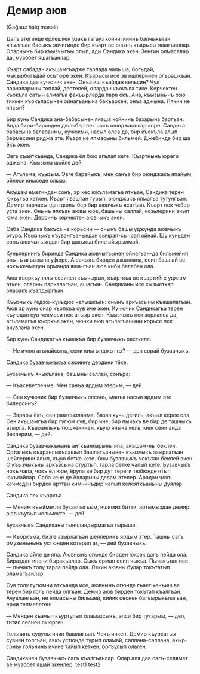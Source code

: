 # Демир аюв
(Ğağauz halq masalı)

Дагъ этегинде ерлешкен узакъ гагауз койчигининъ балчыкътан япылгъан басыкъ эвчигинде бир къарт ве онынъ къарысы яшагъанлар.
Оларнынъ бир къызчыгъы олып, ады Сандика экен.
Зенгин олмасалар да, муаббет яшагъанлар.

Къарт сабадан акъшамгъадже тарлада чалыша, богъдай, мысырбогъдай осьтюре экен.
Къарысы исе эв ишлеринен огърашкъан.
Сандика даа кучючик экен.
Онъа иш къайдан кельсин?
Чул парчаларыны топлай, дестелей, олардан къокъла тике.
Керчектен къокъла сатын алмагъа факъырларда пара ёкъ.
Ана, къызынынъ озю тиккен къокъласынен ойнагъанына бакъаркен, онъа аджына.
Лякин не япсын?

Бир кунь Сандика ана-бабасынен янаша койнинъ базарына баргъан.
Анда бири-биринден дюльбер пек чокъ оюнджакълар коре.
Сандика бабасына балабанмы, кучюкми, насыл олса да, бир къокъла алып бермесини риджа эте.
Къарт не япмасыны бильмей.
Джебинде бир ша ёкъ экен.

Эвге къайткъанда, Сандика ёл бою агълап кете.
Къартнынъ юреги аджына.
Къызына шойле дей:

— Агълама, къызым.
Эвге барайыкъ, мен санъа бир оюнджакъ япайым, ойлеси кимседе олмаз.

Акъшам емегинден сонъ, эр кес юкъламагъа яткъан, Сандика терен юкъугъа кеткен.
Къарт яваштан турып, оюнджакъ япмагъа тутунгъан.
Демир парчасындан дюль-бер бир аювчыкъ ясагъан.
Къарт пек чебер уста экен.
Онынъ япкъан аювы юре, башыны саллай, козьлерини ачып юма экен.
Дерсинъ керчектен аювчыкъ экен.

Саба Сандика бакъса не корьсин — онынъ башы уджунда аювчыкъ отура.
Къызчыкъ къувангъанындан сычрап-сычрап ойнай.
Шу куньден сонъ аювчыгъындан бир дакъкъа биле айырылмай.

Куньлернинъ биринде Сандика аювчыгъынен ойнагъан-да бильмейип онынъ агъызына уфюре.
Аювчыкъ бирден джанлана, осип башлай ве чокъ кечмеден орманда яша-гъан аюв киби балабан ола.

Аюв къоркъунчлы сесинен къычырып, къарткъа ве къартийге уджюм эткен, оларны парчалагъан, ашагъан.
Сандиканы исе хызметкяр оларакъ къалдыргъан.

Къызчыкъ гедже-куньдюз чалышкъан: онынъ аркъасыны къашалагъан.
Аюв эр кунь онар къопкъа сув иче экен.
Кучючик Сандикагъа терен къуюдан сув чекмеси пек агъыр экен.
Къызчыкъ пек зорланса да, агъламагъа къоркъа экен, чюнки аюв агълагъаныны корьсе пек ачувлана экен.

Бир кунь Сандикагъа къашкъа бир бузавчыкъ расткеле.

— Не ичюн агълайсынъ, сени ким ынджытты? — деп сорай бузавчыкъ.

Сандика бузавчыкъкъа озюнинъ дердини тёке.

Бузавчыкъ яныкълана, башыны саллай, сонъра:

— Къасеветленме.
Мен санъа ярдым этерим, — дей.

— Сен кучючик бир бузавчыкъ олсанъ, манъа насыл ярдым эте билерсинъ?

— Зарары ёкъ, сен раатсызланма.
Базан кучь дегиль, акъыл керек ола.
Сен акъшамгъа бир гугюм сув, бир ине, бир пычакъ ве бир де ташчыкъ азырла.
Къаранлыкъ тюшкенинен, къую янына кель, мен сени анда беклерим, — дей.

Сандика бузавчыкънынъ айткъанларыны япа, акъшам-ны беклей.
Орталыкъ къаранлыкълашып башлагъанынен къызчыкъ азырлагъан шейлерини алып, къую бетке кете.
Оны бузавчыкъ чокътан беклей экен.
О къызчыкъны аркъасына отуртып, тарла бетке чапып кете.
Бузавчыкъ чокъ чапа, чокъ ёл юре, ёрула ве бир дут тереги тюбюнде ятып юкълайлар.
Саба кене де ёлларыны девам этелер.
Арадан чокъ кечмеден бирден арттан кимнинъдир чапып келеяткъаныны дуялар.

Сандика пек къоркъа.

— Меним къыйметли бузавчыгъым, ишимиз битти, артымыздан демир аюв къувып кельмекте, — дей.

Бузавчыкъ Сандиканы тынчландырмагъа тырыша:

— Къоркъма, бизге азырлагъан шейлеринъ ярдым этер.
Ташны сагъ омузынънынъ устюнден котерип ат, — дей бузавчыкъ.

Сандика ойле де япа.
Аювнынъ огюнде бирден юксек дагъ пейда ола.
Бираздан инени быракъалар.
Сыкъ орман осип чыкъа.
Пычакътан исе — пычакъ толу тарла пейда ола.
Лякин аювны булар токътатып оламагъанлар.

Сув толу гугюмни аткъанда исе, аювнынъ огюнде гъает кенъиш ве терен бир голь пейда олгъан.
Демир аюв бирден токътап къалгъан.
Ачувлангъан, не япмасыны бильмей, кийик сеснен багъырыкълагъан, ерни тепмелеген:

— Менден къачып къуртулып оламазсынъ, эпси бир тутарым, — деп, титис сеснен окюрген.

Гольнинъ сувуны ичип башлагъан.
Чокъ ичкен.
Демир къурсагъы сувнен толгъан, аякъ устюнде турып оламай, саллана-саллана, ахыр-сонъу гольнинъ ичине тайып кеткен, богъулып ольген.

Сандиканен бузавчыкъ сагъ къалгъанлар.
Олар аля даа сагъ-селямет ве муаббет яшай экенлер.
test1
test2
